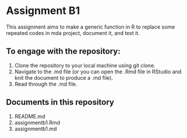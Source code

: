 # Assignment B1

This assignment aims to make a generic function in R to replace some repeated codes in mda project, document it, and test it.

## To engage with the repository:
1. Clone the repository to your local machine using git clone.
2. Navigate to the .md file (or you can open the .Rmd file in RStudio and knit the document to produce a .md file).
3. Read through the .md file.

## Documents in this repository
 1. README.md
 2. assignmentb1.Rmd
 3. assignmentb1.md
 
